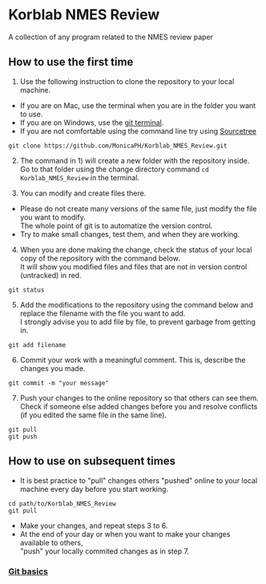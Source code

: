 # Korblab NMES Review
A collection of any program related to the NMES review paper

## How to use the first time

1. Use the following instruction to clone the repository to your local machine.
  - If you are on Mac, use the terminal when you are in the folder you want to use.
  - If you are on Windows, use the [git terminal](https://git-scm.com/download/win).
  - If you are not comfortable using the command line try using [Sourcetree](https://www.sourcetreeapp.com/)

```
git clone https://github.com/MonicaPH/Korblab_NMES_Review.git
```

2. The command in 1) will create a new folder with the repository inside. </br>
Go to that folder using the change directory command ```cd Korblab_NMES_Review``` in the terminal.

3. You can modify and create files there.
  - Please do not create many versions of the same file, just modify the file you want to modify. </br>
  The whole point of git is to automatize the version control.
  - Try to make small changes, test them, and when they are working.

4. When you are done making the change, check the status of your local copy of the repository with the command below. </br>
It will show you modified files and files that are not in version control (untracked) in red.

```
git status
```

5. Add the modifications to the repository using the command below and replace the filename with the file you want to add. </br>
I strongly advise you to add file by file, to prevent garbage from getting in.

```
git add filename
```

6. Commit your work with a meaningful comment. This is, describe the changes you made.

```
git commit -m "your message"
```

7. Push your changes to the online repository so that others can see them. </br>
Check if someone else added changes before you and resolve conflicts (if you edited the same file in the same line).

```
git pull
git push
```

## How to use on subsequent times
- It is best practice to "pull" changes others "pushed" online to your local machine every day before you start working.

```
cd path/to/Korblab_NMES_Review
git pull
```

- Make your changes, and repeat steps 3 to 6.
- At the end of your day or when you want to make your changes available to others, </br>
"push" your locally commited changes as in step 7.


### [Git basics](https://rogerdudler.github.io/git-guide/)
